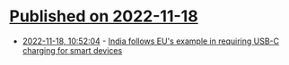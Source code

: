 # [Published on 2022-11-18](index.md)

* [2022-11-18, 10:52:04](https://news.ycombinator.com/item?id=33652949) - [India follows EU's example in requiring USB-C charging for smart devices](https://www.theregister.com/2022/11/18/india_usb_c_requirements/)
